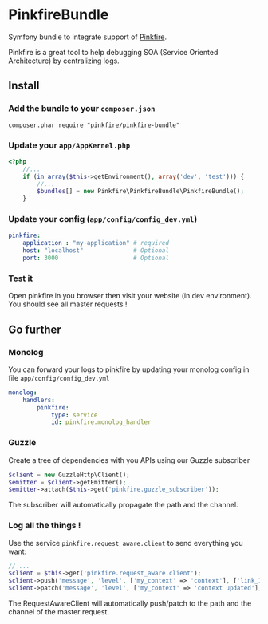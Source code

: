 # PinkfireBundle

Symfony bundle to integrate support of [Pinkfire](https://github.com/pinkfire/pinkfire).

Pinkfire is a great tool to help debugging SOA (Service Oriented Architecture) by centralizing logs.

## Install

### Add the bundle to your `composer.json`

```
composer.phar require "pinkfire/pinkfire-bundle"
```

### Update your `app/AppKernel.php`

``` php
<?php
    //...
    if (in_array($this->getEnvironment(), array('dev', 'test'))) {
        //...
        $bundles[] = new Pinkfire\PinkfireBundle\PinkfireBundle();
    }
```

### Update your config (`app/config/config_dev.yml`)

``` yaml
pinkfire:
    application : "my-application" # required
    host: "localhost"              # Optional
    port: 3000                     # Optional
```

### Test it

Open pinkfire in you browser then visit your website (in dev environment).
You should see all master requests !

## Go further

### Monolog

You can forward your logs to pinkfire by updating your monolog config in file `app/config/config_dev.yml`

``` yaml
monolog:
    handlers:
        pinkfire:
            type: service
            id: pinkfire.monolog_handler
```

### Guzzle

Create a tree of dependencies with you APIs using our Guzzle subscriber

```php
$client = new GuzzleHttp\Client();
$emitter = $client->getEmitter();
$emitter->attach($this->get('pinkfire.guzzle_subscriber'));
```

The subscriber will automatically propagate the path and the channel.

### Log all the things !

Use the service `pinkfire.request_aware.client` to send everything you want:

```php
// ...
$client = $this->get('pinkfire.request_aware.client');
$client->push('message', 'level', ['my_context' => 'context'], ['link_1' => 'https://github.com/pinkfire/PinkfireBundle']);
$client->patch('message', 'level', ['my_context' => 'context updated'], ['link_1' => 'https://github.com/pinkfire/PinkfireBundle']);
```

The RequestAwareClient will automatically push/patch to the path and the channel of the master request.
